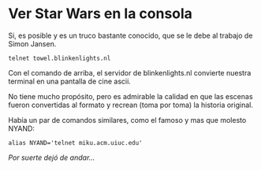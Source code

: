 # Ver Star Wars en la consola

Si, es posible y es un truco bastante conocido, que se le debe al trabajo de
 Simon Jansen.
 
    telnet towel.blinkenlights.nl

Con el comando de arriba, el servidor de blinkenlights.nl convierte nuestra
 terminal en una pantalla de cine ascii.

No tiene mucho propósito, pero es admirable la calidad en que las escenas fueron
 convertidas al formato y recrean (toma por toma) la historia original.

Había un par de comandos similares, como el famoso y mas que molesto NYAND:

    alias NYAND='telnet miku.acm.uiuc.edu'

_Por suerte dejó de andar..._


